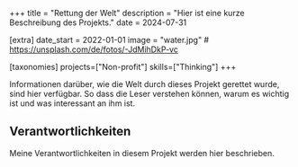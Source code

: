+++
title = "Rettung der Welt"
description = "Hier ist eine kurze Beschreibung des Projekts."
date = 2024-07-31

[extra]
date_start = 2022-01-01
image = "water.jpg" # https://unsplash.com/de/fotos/-JdMihDkP-vc

[taxonomies]
projects=["Non-profit"]
skills=["Thinking"]
+++

Informationen darüber, wie die Welt durch dieses Projekt gerettet wurde, sind hier verfügbar. So dass die Leser verstehen können, warum es wichtig ist und was interessant an ihm ist.


## Verantwortlichkeiten

Meine Verantwortlichkeiten in diesem Projekt werden hier beschrieben.
